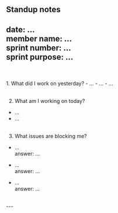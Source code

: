 **Standup notes**
---

date: ... <br>
member name: ... <br>
sprint number: ... <br>
sprint purpose: ... <br>
---
<br>
<br>
1. What did I work on yesterday?
- ...
- ...
- ...
<br><br>

2. What am I working on today?
- ...
- ...
<br><br>

3. What issues are blocking me?
- ... <br>
answer: ... <br>

- ... <br>
answer: ... <br>

- ... <br>
answer: ... <br>
<br>
---
